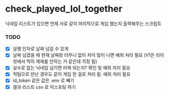 # check_played_lol_together
닉네임 리스트가 있으면 언제 서로 같이 마지막으로 게임 했는지 출력해주는 스크립트

### TODO
- [x] 실행 인자로 날짜 넘길 수 있게
- [x] 날짜 넘겼을 때 현재 날짜랑 터무니 없이 차이 많이 나면 예외 처리 필요 (V1은 라이엇에서 딱히 제재를 안하는 거 같은데 걱정 됨)
- [x] 실수로 없는 닉네임 넘기면 어케 되는지? 확인 및 예외 처리 필요
- [X] 적팀으로 만난 경우도 같이 게임 한 걸로 처리 됨. 예외 처리 필요
- [x] id_token 같은 값은 .env 로 빼기
- [x] 결과 리스트 csv 로 익스포팅 하기